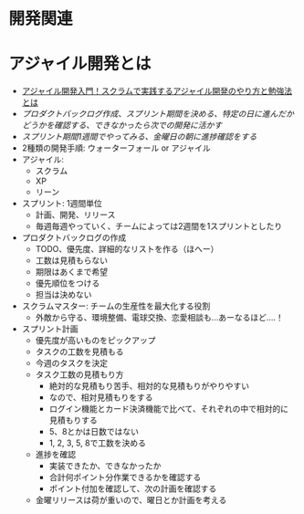 # 開発関連

# アジャイル開発とは
- [アジャイル開発入門！スクラムで実践するアジャイル開発のやり方と勉強法とは](https://www.youtube.com/watch?v=Jm3I6QXzjXw)
- *プロダクトバックログ作成、スプリント期間を決める、特定の日に進んだかどうかを確認する、できなかったら次での開発に活かす*
- *スプリント期間1週間でやってみる、金曜日の朝に進捗確認をする*
- 2種類の開発手順: ウォーターフォール or アジャイル
- アジャイル:
  - スクラム
  - XP
  - リーン
- スプリント: 1週間単位
  - 計画、開発、リリース
  - 毎週毎週やっていく、チームによっては2週間を1スプリントとしたり
- プロダクトバックログの作成
  - TODO、優先度、詳細的なリストを作る（ほへー）
  - 工数は見積もらない
  - 期限はあくまで希望
  - 優先順位をつける
  - 担当は決めない
- スクラムマスター: チームの生産性を最大化する役割
  - 外敵から守る、環境整備、電球交換、恋愛相談も...あーなるほど....！
- スプリント計画
  - 優先度が高いものをピックアップ
  - タスクの工数を見積もる
  - 今週のタスクを決定
  - タスク工数の見積もり方
    - 絶対的な見積もり苦手、相対的な見積もりがやりやすい
    - なので、相対見積もりをする
    - ログイン機能とカード決済機能で比べて、それぞれの中で相対的に見積もりする
    - 5、8とかは日数ではない
    - 1, 2, 3, 5, 8で工数を決める
  - 進捗を確認
    - 実装できたか、できなかったか
    - 合計何ポイント分作業できるかを確認する
    - ポイント付加を確認して、次の計画を確認する
  - 金曜リリースは荷が重いので、曜日とか計画を考える